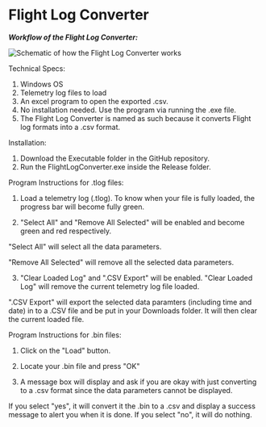 # Flight Log Converter

**_Workflow of the Flight Log Converter:_**

![Schematic of how the Flight Log Converter works](https://i.imgur.com/t2fOLKN.png)


Technical Specs:

1. Windows OS
2. Telemetry log files to load
3. An excel program to open the exported .csv.
4. No installation needed. Use the program via running the .exe
file.
5. The Flight Log Converter is named as such because it converts
Flight log formats into a .csv format.

Installation:
1. Download the Executable folder in the GitHub repository.
2. Run the FlightLogConverter.exe inside the Release folder.

Program Instructions for .tlog files:

1. Load a telemetry log (.tlog). To know when your file is fully
loaded, the progress bar will become fully green.

2. "Select All" and "Remove All Selected" will be enabled
and become green and red respectively.

"Select All" will select all the data parameters.

"Remove All Selected" will remove all the selected data
parameters.

3. "Clear Loaded Log" and ".CSV Export" will be enabled.
"Clear Loaded Log" will remove the current telemetry log file
loaded.

".CSV Export" will export the selected data paramters
(including time and date) in to a .CSV file and be put in your
Downloads folder. It will then clear the current loaded file.

Program Instructions for .bin files:

1. Click on the "Load" button.

2. Locate your .bin file and press "OK"

3. A message box will display and ask if you are okay with just converting
to a .csv format since the data parameters cannot be displayed.

If you select "yes", it will convert it the .bin to a .csv and display
a success message to alert you when it is done. If you select "no", 
it will do nothing.
